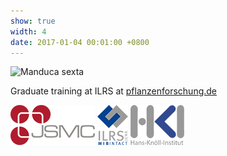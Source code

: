 ```yaml
---
show: true
width: 4
date: 2017-01-04 00:01:00 +0800
---
```

<div>
  <img data-src="{{ 'assets/images/photos/ILRS_homepage.jpg' | relative_url }}" class="lazy w-100 rounded" src="{{ '/assets/images/empty_300x200.png' | relative_url }}" data-toggle="tooltip" data-placement="top" title="Manduca sexta">
  <div class="card-body">
    <p class="card-text">
      Graduate training at ILRS at <a href="https://www.pflanzenforschung.de/de/pflanzenwissen/bildstrecken/die-top-ten-2022" target="_blank">pflanzenforschung.de</a>
    </p>
  </div>
      <img src="/assets/logo/logo64_JSMC.png" alt="JSMC Logo" class="rounded-sm img-fluid logo-img"> 
     <img src="/assets/logo/logo64_ILRSMIB.png" alt="ILRS Logo" class="rounded-sm img-fluid logo-img">
  <img src="/assets/logo/logo64_HKI.png" alt="ILRS Logo" class="rounded-sm img-fluid logo-img">
    </div>
